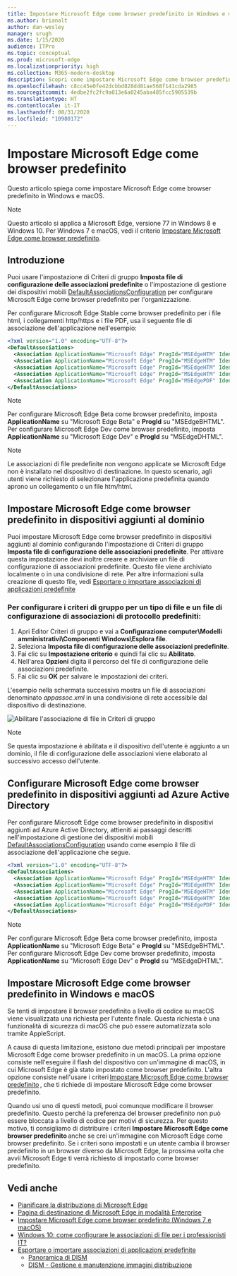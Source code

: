```yaml
---
title: Impostare Microsoft Edge come browser predefinito in Windows e macOS
ms.author: brianalt
author: dan-wesley
manager: srugh
ms.date: 1/15/2020
audience: ITPro
ms.topic: conceptual
ms.prod: microsoft-edge
ms.localizationpriority: high
ms.collection: M365-modern-desktop
description: Scopri come impostare Microsoft Edge come browser predefinito
ms.openlocfilehash: c8cc45e0fe42dcbbd828dd81ae568f141cda2985
ms.sourcegitcommit: 4edbe2fc2fc9a013e6a0245aba485fcc5905539b
ms.translationtype: HT
ms.contentlocale: it-IT
ms.lasthandoff: 08/31/2020
ms.locfileid: "10980172"
---
```

# Impostare Microsoft Edge come browser predefinito

Questo articolo spiega come impostare Microsoft Edge come browser predefinito in Windows e macOS.

> [!NOTE]
> Questo articolo si applica a Microsoft Edge, versione 77 in Windows 8 e Windows 10. Per Windows 7 e macOS, vedi il criterio [Impostare Microsoft Edge come browser predefinito](https://docs.microsoft.com/DeployEdge/microsoft-edge-policies#defaultbrowsersettingenabled).

## Introduzione

Puoi usare l'impostazione di Criteri di gruppo **Imposta file di configurazione delle associazioni predefinite** o l'impostazione di gestione dei dispositivi mobili [DefaultAssociationsConfiguration](https://docs.microsoft.com/windows/client-management/mdm/policy-csp-applicationdefaults#applicationdefaults-defaultassociationsconfiguration) per configurare Microsoft Edge come browser predefinito per l'organizzazione.

Per configurare Microsoft Edge Stable come browser predefinito per i file html, i collegamenti http/https e i file PDF, usa il seguente file di associazione dell'applicazione nell'esempio:

```xml
<?xml version="1.0" encoding="UTF-8"?>
<DefaultAssociations> 
  <Association ApplicationName="Microsoft Edge" ProgId="MSEdgeHTM" Identifier=".html"/>
  <Association ApplicationName="Microsoft Edge" ProgId="MSEdgeHTM" Identifier=".htm"/>
  <Association ApplicationName="Microsoft Edge" ProgId="MSEdgeHTM" Identifier="http"/>
  <Association ApplicationName="Microsoft Edge" ProgId="MSEdgeHTM" Identifier="https"/>  
  <Association ApplicationName="Microsoft Edge" ProgId="MSEdgePDF" Identifier=".pdf"/>
</DefaultAssociations>
```

> [!NOTE]
> Per configurare Microsoft Edge Beta come browser predefinito, imposta **ApplicationName** su "Microsoft Edge Beta" e **ProgId** su "MSEdgeBHTML". Per configurare Microsoft Edge Dev come browser predefinito, imposta **ApplicationName** su "Microsoft Edge Dev" e **ProgId** su "MSEdgeDHTML".


> [!NOTE]
> Le associazioni di file predefinite non vengono applicate se Microsoft Edge non è installato nel dispositivo di destinazione. In questo scenario, agli utenti viene richiesto di selezionare l'applicazione predefinita quando aprono un collegamento o un file htm/html.

## Impostare Microsoft Edge come browser predefinito in dispositivi aggiunti al dominio

Puoi impostare Microsoft Edge come browser predefinito in dispositivi aggiunti al dominio configurando l'impostazione di Criteri di gruppo **Imposta file di configurazione delle associazioni predefinite**. Per attivare questa impostazione devi inoltre creare e archiviare un file di configurazione di associazioni predefinite. Questo file viene archiviato localmente o in una condivisione di rete. Per altre informazioni sulla creazione di questo file, vedi [Esportare o importare associazioni di applicazioni predefinite](https://docs.microsoft.com/windows-hardware/manufacture/desktop/export-or-import-default-application-associations)

### Per configurare i criteri di gruppo per un tipo di file e un file di configurazione di associazioni di protocollo predefiniti:

1. Apri Editor Criteri di gruppo e vai a **Configurazione computer\Modelli amministrativi\Componenti Windows\Esplora file**.
2. Seleziona **Imposta file di configurazione delle associazioni predefinite**.
3. Fai clic su **Impostazione criterio** e quindi fai clic su **Abilitato**.
4. Nell'area **Opzioni** digita il percorso del file di configurazione delle associazioni predefinite.
5. Fai clic su **OK** per salvare le impostazioni dei criteri.

L'esempio nella schermata successiva mostra un file di associazioni denominato *appassoc.xml* in una condivisione di rete accessibile dal dispositivo di destinazione.

   ![Abilitare l'associazione di file in Criteri di gruppo](./media/edge-learnmore-make-edge-default-browser/edge-learnmore-app-associations.png)

   > [!NOTE]
   > Se questa impostazione è abilitata e il dispositivo dell'utente è aggiunto a un dominio, il file di configurazione delle associazioni viene elaborato al successivo accesso dell'utente.

## Configurare Microsoft Edge come browser predefinito in dispositivi aggiunti ad Azure Active Directory

Per configurare Microsoft Edge come browser predefinito in dispositivi aggiunti ad Azure Active Directory, attieniti ai passaggi descritti nell'impostazione di gestione dei dispositivi mobili [DefaultAssociationsConfiguration](https://docs.microsoft.com/windows/client-management/mdm/policy-csp-applicationdefaults#applicationdefaults-defaultassociationsconfiguration) usando come esempio il file di associazione dell'applicazione che segue.

```xml
<?xml version="1.0" encoding="UTF-8"?>
<DefaultAssociations>
  <Association ApplicationName="Microsoft Edge" ProgId="MSEdgeHTM" Identifier=".html"/>
  <Association ApplicationName="Microsoft Edge" ProgId="MSEdgeHTM" Identifier=".htm"/>
  <Association ApplicationName="Microsoft Edge" ProgId="MSEdgeHTM" Identifier="http"/>
  <Association ApplicationName="Microsoft Edge" ProgId="MSEdgeHTM" Identifier="https"/>  
  <Association ApplicationName="Microsoft Edge" ProgId="MSEdgePDF" Identifier=".pdf"/>
</DefaultAssociations>
```

> [!NOTE]
> Per configurare Microsoft Edge Beta come browser predefinito, imposta **ApplicationName** su "Microsoft Edge Beta" e **ProgId** su "MSEdgeBHTML". Per configurare Microsoft Edge Dev come browser predefinito, imposta **ApplicationName** su "Microsoft Edge Dev" e **ProgId** su "MSEdgeDHTML".

## Impostare Microsoft Edge come browser predefinito in Windows e macOS

Se tenti di impostare il browser predefinito a livello di codice su macOS viene visualizzata una richiesta per l'utente finale. Questa richiesta è una funzionalità di sicurezza di macOS che può essere automatizzata solo tramite AppleScript.

A causa di questa limitazione, esistono due metodi principali per impostare Microsoft Edge come browser predefinito in un macOS. La prima opzione consiste nell'eseguire il flash del dispositivo con un'immagine di macOS, in cui Microsoft Edge è già stato impostato come browser predefinito. L'altra opzione consiste nell'usare i criteri [Impostare Microsoft Edge come browser predefinito](https://docs.microsoft.com/DeployEdge/microsoft-edge-policies#defaultbrowsersettingenabled) , che ti richiede di impostare Microsoft Edge come browser predefinito.

Quando usi uno di questi metodi, puoi comunque modificare il browser predefinito. Questo perché la preferenza del browser predefinito non può essere bloccata a livello di codice per motivi di sicurezza. Per questo motivo, ti consigliamo di distribuire i criteri **Impostare Microsoft Edge come browser predefinito** anche se crei un'immagine con Microsoft Edge come browser predefinito. Se i criteri sono impostati e un utente cambia il browser predefinito in un browser diverso da Microsoft Edge, la prossima volta che avvii Microsoft Edge ti verrà richiesto di impostarlo come browser predefinito.

## Vedi anche

- [Pianificare la distribuzione di Microsoft Edge](https://docs.microsoft.com/DeployEdge/deploy-edge-plan-deployment)
- [Pagina di destinazione di Microsoft Edge in modalità Enterprise](https://aka.ms/EdgeEnterprise)
- [Impostare Microsoft Edge come browser predefinito (Windows 7 e macOS)](https://docs.microsoft.com/DeployEdge/microsoft-edge-policies#defaultbrowsersettingenabled)
- [Windows 10: come configurare le associazioni di file per i professionisti IT?](https://docs.microsoft.com/archive/blogs/windowsinternals/windows-10-how-to-configure-file-associations-for-it-pros)
- [Esportare o importare associazioni di applicazioni predefinite](https://docs.microsoft.com/windows-hardware/manufacture/desktop/export-or-import-default-application-associations)
  - [Panoramica di DISM](https://docs.microsoft.com/windows-hardware/manufacture/desktop/what-is-dism)
  - [DISM - Gestione e manutenzione immagini distribuzione](https://docs.microsoft.com/windows-hardware/manufacture/desktop/dism---deployment-image-servicing-and-management-technical-reference-for-windows)
